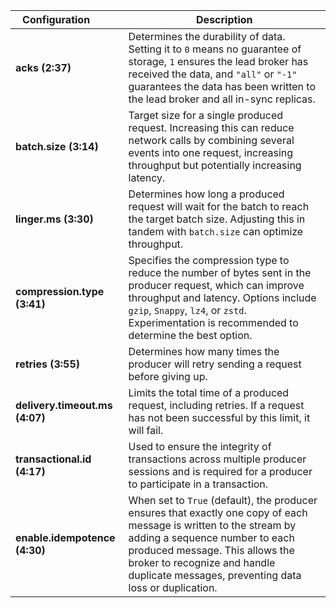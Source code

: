 
| **Configuration**         | **Description** |
|--------------------------|-----------------|
| **acks (2:37)**           | Determines the durability of data. Setting it to `0` means no guarantee of storage, `1` ensures the lead broker has received the data, and `"all"` or `"-1"` guarantees the data has been written to the lead broker and all in-sync replicas. |
| **batch.size (3:14)**     | Target size for a single produced request. Increasing this can reduce network calls by combining several events into one request, increasing throughput but potentially increasing latency. |
| **linger.ms (3:30)**      | Determines how long a produced request will wait for the batch to reach the target batch size. Adjusting this in tandem with `batch.size` can optimize throughput. |
| **compression.type (3:41)** | Specifies the compression type to reduce the number of bytes sent in the producer request, which can improve throughput and latency. Options include `gzip`, `Snappy`, `lz4`, or `zstd`. Experimentation is recommended to determine the best option. |
| **retries (3:55)**        | Determines how many times the producer will retry sending a request before giving up. |
| **delivery.timeout.ms (4:07)** | Limits the total time of a produced request, including retries. If a request has not been successful by this limit, it will fail. |
| **transactional.id (4:17)** | Used to ensure the integrity of transactions across multiple producer sessions and is required for a producer to participate in a transaction. |
| **enable.idempotence (4:30)** | When set to `True` (default), the producer ensures that exactly one copy of each message is written to the stream by adding a sequence number to each produced message. This allows the broker to recognize and handle duplicate messages, preventing data loss or duplication. |
